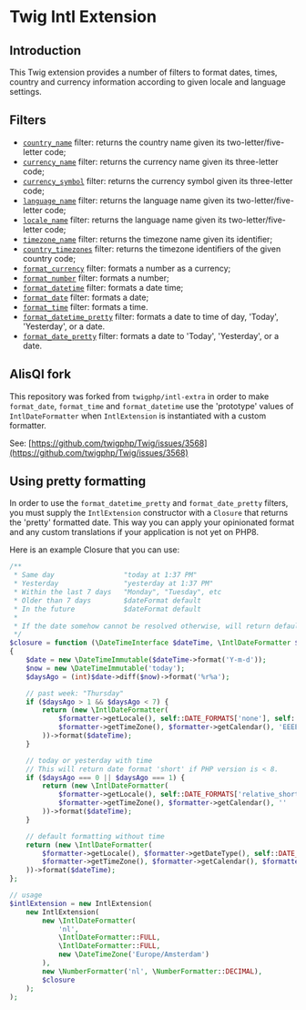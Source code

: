 Twig Intl Extension
===================

## Introduction

This Twig extension provides a number of filters to format dates, times, country and currency information according to given locale and language settings.

## Filters

 * [`country_name`][1] filter: returns the country name given its two-letter/five-letter code;
 * [`currency_name`][2] filter: returns the currency name given its three-letter code;
 * [`currency_symbol`][3] filter: returns the currency symbol given its three-letter code;
 * [`language_name`][4] filter: returns the language name given its two-letter/five-letter code;
 * [`locale_name`][5] filter: returns the language name given its two-letter/five-letter code;
 * [`timezone_name`][6] filter: returns the timezone name given its identifier;
 * [`country_timezones`][7] filter: returns the timezone identifiers of the given country code;
 * [`format_currency`][8] filter: formats a number as a currency;
 * [`format_number`][9] filter: formats a number;
 * [`format_datetime`][10] filter: formats a date time;
 * [`format_date`][11] filter: formats a date;
 * [`format_time`][12] filter: formats a time.
 * [`format_datetime_pretty`](#using-pretty-formatting) filter: formats a date to time of day, 'Today', 'Yesterday', or a date.
 * [`format_date_pretty`](#using-pretty-formatting) filter: formats a date to 'Today', 'Yesterday', or a date.

[1]: https://twig.symfony.com/country_name
[2]: https://twig.symfony.com/currency_name
[3]: https://twig.symfony.com/currency_symbol
[4]: https://twig.symfony.com/language_name
[5]: https://twig.symfony.com/locale_name
[6]: https://twig.symfony.com/timezone_name
[7]: https://twig.symfony.com/country_timezones
[8]: https://twig.symfony.com/format_currency
[9]: https://twig.symfony.com/format_number
[10]: https://twig.symfony.com/format_datetime
[11]: https://twig.symfony.com/format_date
[12]: https://twig.symfony.com/format_time

## AlisQI fork

This repository was forked from `twigphp/intl-extra` in order to make `format_date`, `format_time` and `format_datetime`
use the 'prototype' values of `IntlDateFormatter` when `IntlExtension` is instantiated with a custom formatter.

See: [https://github.com/twigphp/Twig/issues/3568](https://github.com/twigphp/Twig/issues/3568)

## Using pretty formatting

In order to use the `format_datetime_pretty` and `format_date_pretty` filters, you must supply the `IntlExtension` 
constructor with a `Closure` that returns the 'pretty' formatted date. This way you can apply your opinionated format and any custom
translations if your application is not yet on PHP8.

Here is an example Closure that you can use:

```php
/**
 * Same day                 "today at 1:37 PM"
 * Yesterday                "yesterday at 1:37 PM"
 * Within the last 7 days   "Monday", "Tuesday", etc
 * Older than 7 days        $dateFormat default
 * In the future            $dateFormat default
 *
 * If the date somehow cannot be resolved otherwise, will return default formatting for IntlDateFormatter argument.
 */
$closure = function (\DateTimeInterface $dateTime, \IntlDateFormatter $formatter) 
{
    $date = new \DateTimeImmutable($dateTime->format('Y-m-d'));
    $now = new \DateTimeImmutable('today');
    $daysAgo = (int)$date->diff($now)->format('%r%a');

    // past week: "Thursday"
    if ($daysAgo > 1 && $daysAgo < 7) {
        return (new \IntlDateFormatter(
            $formatter->getLocale(), self::DATE_FORMATS['none'], self::DATE_FORMATS['none'],
            $formatter->getTimeZone(), $formatter->getCalendar(), 'EEEE'
        ))->format($dateTime);
    }

    // today or yesterday with time
    // This will return date format 'short' if PHP version is < 8.
    if ($daysAgo === 0 || $daysAgo === 1) {
        return (new \IntlDateFormatter(
            $formatter->getLocale(), self::DATE_FORMATS['relative_short'], self::DATE_FORMATS['short'],
            $formatter->getTimeZone(), $formatter->getCalendar(), ''
        ))->format($dateTime);
    }

    // default formatting without time
    return (new \IntlDateFormatter(
        $formatter->getLocale(), $formatter->getDateType(), self::DATE_FORMATS['none'],
        $formatter->getTimeZone(), $formatter->getCalendar(), $formatter->getPattern()
    ))->format($dateTime);
};

// usage
$intlExtension = new IntlExtension(
    new IntlExtension(
        new \IntlDateFormatter(
            'nl',
            \IntlDateFormatter::FULL,
            \IntlDateFormatter::FULL,
            new \DateTimeZone('Europe/Amsterdam')
        ),
        new \NumberFormatter('nl', \NumberFormatter::DECIMAL),
        $closure
    );
);
```

